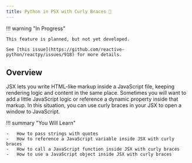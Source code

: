 ```yaml
---
title: Python in PSX with Curly Braces 🚫
---
```


!!! warning "In Progress"

    This feature is planned, but not yet developed.

    See [this issue](https://github.com/reactive-python/reactpy/issues/918) for more details.

## Overview

<p class="intro" markdown>

JSX lets you write HTML-like markup inside a JavaScript file, keeping rendering logic and content in the same place. Sometimes you will want to add a little JavaScript logic or reference a dynamic property inside that markup. In this situation, you can use curly braces in your JSX to open a window to JavaScript.

</p>

!!! summary "You Will Learn"

    -   How to pass strings with quotes
    -   How to reference a JavaScript variable inside JSX with curly braces
    -   How to call a JavaScript function inside JSX with curly braces
    -   How to use a JavaScript object inside JSX with curly braces

<!--
## Passing strings with quotes

When you want to pass a string attribute to JSX, you put it in single or double quotes:

```js
export default function Avatar() {
	return (
		<img
			className="avatar"
			src="https://i.imgur.com/7vQD0fPs.jpg"
			alt="Gregorio Y. Zara"
		/>
	);
}
```

```css
.avatar {
	border-radius: 50%;
	height: 90px;
}
```

Here, `"https://i.imgur.com/7vQD0fPs.jpg"` and `"Gregorio Y. Zara"` are being passed as strings.

But what if you want to dynamically specify the `src` or `alt` text? You could **use a value from JavaScript by replacing `"` and `"` with `{` and `}`**:

```js
export default function Avatar() {
	const avatar = "https://i.imgur.com/7vQD0fPs.jpg";
	const description = "Gregorio Y. Zara";
	return <img className="avatar" src={avatar} alt={description} />;
}
```

```css
.avatar {
	border-radius: 50%;
	height: 90px;
}
```

Notice the difference between `className="avatar"`, which specifies an `"avatar"` CSS class name that makes the image round, and `src={avatar}` that reads the value of the JavaScript variable called `avatar`. That's because curly braces let you work with JavaScript right there in your markup!

## Using curly braces: A window into the JavaScript world

JSX is a special way of writing JavaScript. That means it’s possible to use JavaScript inside it—with curly braces `{ }`. The example below first declares a name for the scientist, `name`, then embeds it with curly braces inside the `<h1>`:

```js
export default function TodoList() {
	const name = "Gregorio Y. Zara";
	return <h1>{name}'s To Do List</h1>;
}
```

Try changing the `name`'s value from `'Gregorio Y. Zara'` to `'Hedy Lamarr'`. See how the list title changes?

Any JavaScript expression will work between curly braces, including function calls like `formatDate()`:

```js
const today = new Date();

function formatDate(date) {
	return new Intl.DateTimeFormat("en-US", { weekday: "long" }).format(date);
}

export default function TodoList() {
	return <h1>To Do List for {formatDate(today)}</h1>;
}
```

### Where to use curly braces

You can only use curly braces in two ways inside JSX:

1. **As text** directly inside a JSX tag: `<h1>{name}'s To Do List</h1>` works, but `<{tag}>Gregorio Y. Zara's To Do List</{tag}>` will not.
2. **As attributes** immediately following the `=` sign: `src={avatar}` will read the `avatar` variable, but `src="{avatar}"` will pass the string `"{avatar}"`.

## Using "double curlies": CSS and other objects in JSX

In addition to strings, numbers, and other JavaScript expressions, you can even pass objects in JSX. Objects are also denoted with curly braces, like `{ name: "Hedy Lamarr", inventions: 5 }`. Therefore, to pass a JS object in JSX, you must wrap the object in another pair of curly braces: `person={{ name: "Hedy Lamarr", inventions: 5 }}`.

You may see this with inline CSS styles in JSX. React does not require you to use inline styles (CSS classes work great for most cases). But when you need an inline style, you pass an object to the `style` attribute:

```js
export default function TodoList() {
	return (
		<ul
			style={{
				backgroundColor: "black",
				color: "pink",
			}}
		>
			<li>Improve the videophone</li>
			<li>Prepare aeronautics lectures</li>
			<li>Work on the alcohol-fuelled engine</li>
		</ul>
	);
}
```

```css
body {
	padding: 0;
	margin: 0;
}
ul {
	padding: 20px 20px 20px 40px;
	margin: 0;
}
```

Try changing the values of `backgroundColor` and `color`.

You can really see the JavaScript object inside the curly braces when you write it like this:

```js
<ul style={
  {
    backgroundColor: 'black',
    color: 'pink'
  }
}>
```

The next time you see `{{` and `}}` in JSX, know that it's nothing more than an object inside the JSX curlies!

<Pitfall>

Inline `style` properties are written in camelCase. For example, HTML `<ul style="background-color: black">` would be written as `<ul style={{ backgroundColor: 'black' }}>` in your component.

</Pitfall>

## More fun with JavaScript objects and curly braces

You can move several expressions into one object, and reference them in your JSX inside curly braces:

```js
const person = {
	name: "Gregorio Y. Zara",
	theme: {
		backgroundColor: "black",
		color: "pink",
	},
};

export default function TodoList() {
	return (
		<div style={person.theme}>
			<h1>{person.name}'s Todos</h1>
			<img
				className="avatar"
				src="https://i.imgur.com/7vQD0fPs.jpg"
				alt="Gregorio Y. Zara"
			/>
			<ul>
				<li>Improve the videophone</li>
				<li>Prepare aeronautics lectures</li>
				<li>Work on the alcohol-fuelled engine</li>
			</ul>
		</div>
	);
}
```

```css
body {
	padding: 0;
	margin: 0;
}
body > div > div {
	padding: 20px;
}
.avatar {
	border-radius: 50%;
	height: 90px;
}
```

In this example, the `person` JavaScript object contains a `name` string and a `theme` object:

```js
const person = {
	name: "Gregorio Y. Zara",
	theme: {
		backgroundColor: "black",
		color: "pink",
	},
};
```

The component can use these values from `person` like so:

```js
<div style={person.theme}>
  <h1>{person.name}'s Todos</h1>
```

JSX is very minimal as a templating language because it lets you organize data and logic using JavaScript.

<Recap>

Now you know almost everything about JSX:

-   JSX attributes inside quotes are passed as strings.
-   Curly braces let you bring JavaScript logic and variables into your markup.
-   They work inside the JSX tag content or immediately after `=` in attributes.
-   `{{` and `}}` is not special syntax: it's a JavaScript object tucked inside JSX curly braces.

</Recap>

<Challenges>

#### Fix the mistake

This code crashes with an error saying `Objects are not valid as a React child`:

```js
const person = {
	name: "Gregorio Y. Zara",
	theme: {
		backgroundColor: "black",
		color: "pink",
	},
};

export default function TodoList() {
	return (
		<div style={person.theme}>
			<h1>{person}'s Todos</h1>
			<img
				className="avatar"
				src="https://i.imgur.com/7vQD0fPs.jpg"
				alt="Gregorio Y. Zara"
			/>
			<ul>
				<li>Improve the videophone</li>
				<li>Prepare aeronautics lectures</li>
				<li>Work on the alcohol-fuelled engine</li>
			</ul>
		</div>
	);
}
```

```css
body {
	padding: 0;
	margin: 0;
}
body > div > div {
	padding: 20px;
}
.avatar {
	border-radius: 50%;
	height: 90px;
}
```

Can you find the problem?

<Hint>Look for what's inside the curly braces. Are we putting the right thing there?</Hint>

<Solution>

This is happening because this example renders _an object itself_ into the markup rather than a string: `<h1>{person}'s Todos</h1>` is trying to render the entire `person` object! Including raw objects as text content throws an error because React doesn't know how you want to display them.

To fix it, replace `<h1>{person}'s Todos</h1>` with `<h1>{person.name}'s Todos</h1>`:

```js
const person = {
	name: "Gregorio Y. Zara",
	theme: {
		backgroundColor: "black",
		color: "pink",
	},
};

export default function TodoList() {
	return (
		<div style={person.theme}>
			<h1>{person.name}'s Todos</h1>
			<img
				className="avatar"
				src="https://i.imgur.com/7vQD0fPs.jpg"
				alt="Gregorio Y. Zara"
			/>
			<ul>
				<li>Improve the videophone</li>
				<li>Prepare aeronautics lectures</li>
				<li>Work on the alcohol-fuelled engine</li>
			</ul>
		</div>
	);
}
```

```css
body {
	padding: 0;
	margin: 0;
}
body > div > div {
	padding: 20px;
}
.avatar {
	border-radius: 50%;
	height: 90px;
}
```

</Solution>

#### Extract information into an object

Extract the image URL into the `person` object.

```js
const person = {
	name: "Gregorio Y. Zara",
	theme: {
		backgroundColor: "black",
		color: "pink",
	},
};

export default function TodoList() {
	return (
		<div style={person.theme}>
			<h1>{person.name}'s Todos</h1>
			<img
				className="avatar"
				src="https://i.imgur.com/7vQD0fPs.jpg"
				alt="Gregorio Y. Zara"
			/>
			<ul>
				<li>Improve the videophone</li>
				<li>Prepare aeronautics lectures</li>
				<li>Work on the alcohol-fuelled engine</li>
			</ul>
		</div>
	);
}
```

```css
body {
	padding: 0;
	margin: 0;
}
body > div > div {
	padding: 20px;
}
.avatar {
	border-radius: 50%;
	height: 90px;
}
```

<Solution>

Move the image URL into a property called `person.imageUrl` and read it from the `<img>` tag using the curlies:

```js
const person = {
	name: "Gregorio Y. Zara",
	imageUrl: "https://i.imgur.com/7vQD0fPs.jpg",
	theme: {
		backgroundColor: "black",
		color: "pink",
	},
};

export default function TodoList() {
	return (
		<div style={person.theme}>
			<h1>{person.name}'s Todos</h1>
			<img
				className="avatar"
				src={person.imageUrl}
				alt="Gregorio Y. Zara"
			/>
			<ul>
				<li>Improve the videophone</li>
				<li>Prepare aeronautics lectures</li>
				<li>Work on the alcohol-fuelled engine</li>
			</ul>
		</div>
	);
}
```

```css
body {
	padding: 0;
	margin: 0;
}
body > div > div {
	padding: 20px;
}
.avatar {
	border-radius: 50%;
	height: 90px;
}
```

</Solution>

#### Write an expression inside JSX curly braces

In the object below, the full image URL is split into four parts: base URL, `imageId`, `imageSize`, and file extension.

We want the image URL to combine these attributes together: base URL (always `'https://i.imgur.com/'`), `imageId` (`'7vQD0fP'`), `imageSize` (`'s'`), and file extension (always `'.jpg'`). However, something is wrong with how the `<img>` tag specifies its `src`.

Can you fix it?

```js
const baseUrl = "https://i.imgur.com/";
const person = {
	name: "Gregorio Y. Zara",
	imageId: "7vQD0fP",
	imageSize: "s",
	theme: {
		backgroundColor: "black",
		color: "pink",
	},
};

export default function TodoList() {
	return (
		<div style={person.theme}>
			<h1>{person.name}'s Todos</h1>
			<img
				className="avatar"
				src="{baseUrl}{person.imageId}{person.imageSize}.jpg"
				alt={person.name}
			/>
			<ul>
				<li>Improve the videophone</li>
				<li>Prepare aeronautics lectures</li>
				<li>Work on the alcohol-fuelled engine</li>
			</ul>
		</div>
	);
}
```

```css
body {
	padding: 0;
	margin: 0;
}
body > div > div {
	padding: 20px;
}
.avatar {
	border-radius: 50%;
}
```

To check that your fix worked, try changing the value of `imageSize` to `'b'`. The image should resize after your edit.

<Solution>

You can write it as `src={baseUrl + person.imageId + person.imageSize + '.jpg'}`.

1. `{` opens the JavaScript expression
2. `baseUrl + person.imageId + person.imageSize + '.jpg'` produces the correct URL string
3. `}` closes the JavaScript expression

```js
const baseUrl = "https://i.imgur.com/";
const person = {
	name: "Gregorio Y. Zara",
	imageId: "7vQD0fP",
	imageSize: "s",
	theme: {
		backgroundColor: "black",
		color: "pink",
	},
};

export default function TodoList() {
	return (
		<div style={person.theme}>
			<h1>{person.name}'s Todos</h1>
			<img
				className="avatar"
				src={baseUrl + person.imageId + person.imageSize + ".jpg"}
				alt={person.name}
			/>
			<ul>
				<li>Improve the videophone</li>
				<li>Prepare aeronautics lectures</li>
				<li>Work on the alcohol-fuelled engine</li>
			</ul>
		</div>
	);
}
```

```css
body {
	padding: 0;
	margin: 0;
}
body > div > div {
	padding: 20px;
}
.avatar {
	border-radius: 50%;
}
```

You can also move this expression into a separate function like `getImageUrl` below:

```js
import { getImageUrl } from "./utils.js";

const person = {
	name: "Gregorio Y. Zara",
	imageId: "7vQD0fP",
	imageSize: "s",
	theme: {
		backgroundColor: "black",
		color: "pink",
	},
};

export default function TodoList() {
	return (
		<div style={person.theme}>
			<h1>{person.name}'s Todos</h1>
			<img
				className="avatar"
				src={getImageUrl(person)}
				alt={person.name}
			/>
			<ul>
				<li>Improve the videophone</li>
				<li>Prepare aeronautics lectures</li>
				<li>Work on the alcohol-fuelled engine</li>
			</ul>
		</div>
	);
}
```

```js
export function getImageUrl(person) {
	return "https://i.imgur.com/" + person.imageId + person.imageSize + ".jpg";
}
```

```css
body {
	padding: 0;
	margin: 0;
}
body > div > div {
	padding: 20px;
}
.avatar {
	border-radius: 50%;
}
```

Variables and functions can help you keep the markup simple!

</Solution>

</Challenges> -->
